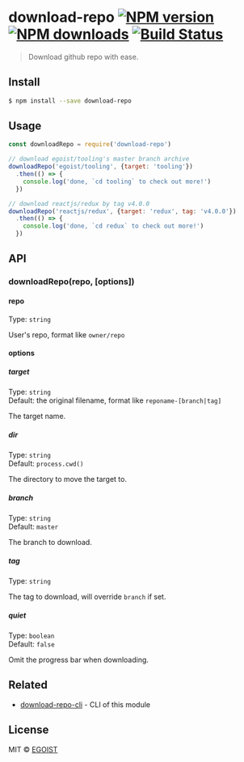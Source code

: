 # download-repo [![NPM version](https://img.shields.io/npm/v/download-repo.svg)](https://npmjs.com/package/download-repo) [![NPM downloads](https://img.shields.io/npm/dm/download-repo.svg)](https://npmjs.com/package/download-repo) [![Build Status](https://img.shields.io/circleci/project/egoist/download-repo/master.svg)](https://circleci.com/gh/egoist/download-repo)

> Download github repo with ease.

## Install

```bash
$ npm install --save download-repo
```

## Usage

```js
const downloadRepo = require('download-repo')

// download egoist/tooling's master branch archive
downloadRepo('egoist/tooling', {target: 'tooling'})
  .then(() => {
    console.log('done, `cd tooling` to check out more!')
  })

// download reactjs/redux by tag v4.0.0
downloadRepo('reactjs/redux', {target: 'redux', tag: 'v4.0.0'})
  .then(() => {
    console.log('done, `cd redux` to check out more!')
  })
```

## API

### downloadRepo(repo, [options])

#### repo

Type: `string`

User's repo, format like `owner/repo`

#### options

##### target

Type: `string`  
Default: the original filename, format like `reponame-[branch|tag]`

The target name.

##### dir

Type: `string`  
Default: `process.cwd()`

The directory to move the target to.

##### branch

Type: `string`  
Default: `master`

The branch to download.

##### tag

Type: `string`

The tag to download, will override `branch` if set.

##### quiet

Type: `boolean`  
Default: `false`

Omit the progress bar when downloading.

## Related

- [download-repo-cli](https://github.com/egoist/download-repo-cli) - CLI of this module

## License

MIT © [EGOIST](https://github.com/egoist)
